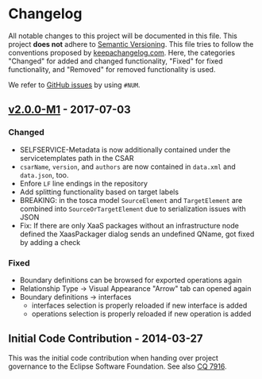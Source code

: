 # Changelog
All notable changes to this project will be documented in this file.
This project **does not** adhere to [Semantic Versioning](http://semver.org/).
This file tries to follow the conventions proposed by [keepachangelog.com](http://keepachangelog.com/).
Here, the categories "Changed" for added and changed functionality,
"Fixed" for fixed functionality, and
"Removed" for removed functionality is used.

We refer to [GitHub issues](https://github.com/eclipse/winery/issues) by using `#NUM`.

## [v2.0.0-M1] - 2017-07-03

### Changed

* SELFSERVICE-Metadata is now additionally contained under the servicetemplates path in the CSAR
* `csarName`, `version`, and `authors` are now contained in `data.xml` and `data.json`, too.
* Enfore `LF` line endings in the repository
* Add splitting functionality based on target labels
* BREAKING: in the tosca model `SourceElement` and `TargetElement` are combined into `SourceOrTargetElement` due to serialization issues with JSON
* Fix: If there are only XaaS packages without an infrastructure node defined the XaasPackager dialog  sends an undefined QName, got fixed by adding a check

### Fixed

* Boundary definitions can be browsed for exported operations again
* Relationship Type -> Visual Appearance  "Arrow" tab can opened again
* Boundary definitions -> interfaces
	*	interfaces selection is properly reloaded if new interface is added
	*	operations selection is properly reloaded if new operation is added

## Initial Code Contribution - 2014-03-27

This was the initial code contribution when handing over project governance to the Eclipse Software Foundation.
See also [CQ 7916](https://dev.eclipse.org/ipzilla/show_bug.cgi?id=7916).

[unreleased]: https://github.com/eclipse/winery/compare/v2.0.0-M1...master
[v2.0.0-M1]: https://github.com/eclipse/winery/compare/initial-code-contribution...v2.0.0-M1
